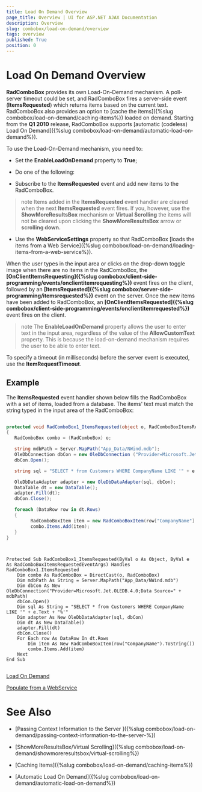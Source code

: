 ```yaml
---
title: Load On Demand Overview
page_title: Overview | UI for ASP.NET AJAX Documentation
description: Overview
slug: combobox/load-on-demand/overview
tags: overview
published: True
position: 0
---
```


# Load On Demand Overview



**RadComboBox** provides its own Load-On-Demand mechanism. A poll-server timeout could be set, and RadComboBox fires a server-side event (**ItemsRequested**) which returns items based on the current text. RadComboBox also provides an option to [cache the items]({%slug combobox/load-on-demand/caching-items%}) loaded on demand. Starting from the **Q1 2010** release, RadComboBox supports [automatic (codeless) Load On Demand]({%slug combobox/load-on-demand/automatic-load-on-demand%}).

To use the Load-On-Demand mechanism, you need to:

* Set the **EnableLoadOnDemand** property to **True**;

* Do one of the following:

* Subscribe to the **ItemsRequested** event and add new items to the RadComboBox.

>note Items added in the **ItemsRequested** event handler are cleared when the next **ItemsRequested** event fires. If you, however, use the **ShowMoreResultsBox** mechanism or **Virtual Scrolling** the items will not be cleared upon clicking the **ShowMoreResultsBox** arrow or **scrolling down.** 
>


* Use the **WebServiceSettings** property so that RadComboBox [loads the items from a Web Service]({%slug combobox/load-on-demand/loading-items-from-a-web-service%}).

When the user types in the input area or clicks on the drop-down toggle image when there are no items in the RadComboBox, the **[OnClientItemsRequesting]({%slug combobox/client-side-programming/events/onclientitemrequesting%})** event fires on the client, followed by an **[ItemsRequested]({%slug combobox/server-side-programming/itemsrequested%})** event on the server. Once the new items have been added to RadComboBox, an **[OnClientItemsRequested]({%slug combobox/client-side-programming/events/onclientitemrequested%})** event fires on the client.

>note The **EnableLoadOnDemand** property allows the user to enter text in the input area, regardless of the value of the **AllowCustomText** property. This is because the load-on-demand mechanism requires the user to be able to enter text.
>


To specify a timeout (in milliseconds) before the server event is executed, use the **ItemRequestTimeout**.

## Example

The **ItemsRequested** event handler shown below fills the RadComboBox with a set of items, loaded from a database. The items' text must match the string typed in the input area of the RadComboBox:



````C#
	
protected void RadComboBox1_ItemsRequested(object o, RadComboBoxItemsRequestedEventArgs e)
{
   RadComboBox combo = (RadComboBox) o;

   string mdbPath = Server.MapPath("App_Data/NWind.mdb");
   OleDbConnection dbCon = new OleDbConnection ("Provider=Microsoft.Jet.OLEDB.4.0;Data Source=" + mdbPath);
   dbCon.Open();

   string sql = "SELECT * from Customers WHERE CompanyName LIKE '" + e.Text + "%'";

   OleDbDataAdapter adapter = new OleDbDataAdapter(sql, dbCon);
   DataTable dt = new DataTable();
   adapter.Fill(dt);
   dbCon.Close();

   foreach (DataRow row in dt.Rows)
   {
		 RadComboBoxItem item = new RadComboBoxItem(row["CompanyName"].ToString());
		 combo.Items.Add(item);
   }
}
	          
````
````VB.NET
	     
Protected Sub RadComboBox1_ItemsRequested(ByVal o As Object, ByVal e As RadComboBoxItemsRequestedEventArgs) Handles RadComboBox1.ItemsRequested
	Dim combo As RadComboBox = DirectCast(o, RadComboBox)
	Dim mdbPath As String = Server.MapPath("App_Data/NWind.mdb")
	Dim dbCon As New OleDbConnection("Provider=Microsoft.Jet.OLEDB.4.0;Data Source=" + mdbPath)
	dbCon.Open()
	Dim sql As String = "SELECT * from Customers WHERE CompanyName LIKE '" + e.Text + "%'"
	Dim adapter As New OleDbDataAdapter(sql, dbCon)
	Dim dt As New DataTable()
	adapter.Fill(dt)
	dbCon.Close()
	For Each row As DataRow In dt.Rows
		Dim item As New RadComboBoxItem(row("CompanyName").ToString())
		combo.Items.Add(item)
	Next
End Sub
	
````


[Load On Demand](http://demos.telerik.com/aspnet-ajax/combobox/examples/populatingwithdata/autocompletesql/defaultcs.aspx)

[Populate from a WebService](http://demos.telerik.com/aspnet-ajax/combobox/examples/loadondemand/wcf/defaultcs.aspx)

# See Also

 * [Passing Context Information to the Server ]({%slug combobox/load-on-demand/passing-context-information-to-the-server-%})

 * [ShowMoreResultsBox/Virtual Scrolling]({%slug combobox/load-on-demand/showmoreresultsbox/virtual-scrolling%})

 * [Caching Items]({%slug combobox/load-on-demand/caching-items%})

 * [Automatic Load On Demand]({%slug combobox/load-on-demand/automatic-load-on-demand%})
